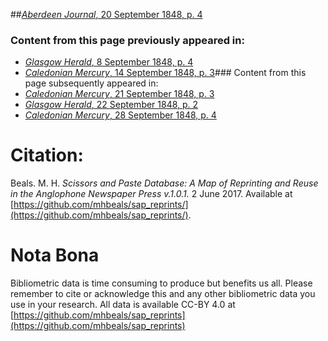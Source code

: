 ##[*Aberdeen Journal*, 20 September 1848, p. 4](https://mhbeals.github.io/sap_html/Aberdeen-Journal/Aberdeen-Journal-20-September-1848-p-4)

### Content from this page previously appeared in:
+ [*Glasgow Herald*, 8 September 1848, p. 4](https://mhbeals.github.io/sap_html/Glasgow-Herald/Glasgow-Herald-8-September-1848-p-4)
+ [*Caledonian Mercury*, 14 September 1848, p. 3](https://mhbeals.github.io/sap_html/Caledonian-Mercury/Caledonian-Mercury-14-September-1848-p-3)### Content from this page subsequently appeared in:
+ [*Caledonian Mercury*, 21 September 1848, p. 3](https://mhbeals.github.io/sap_html/Caledonian-Mercury/Caledonian-Mercury-21-September-1848-p-3)
+ [*Glasgow Herald*, 22 September 1848, p. 2](https://mhbeals.github.io/sap_html/Glasgow-Herald/Glasgow-Herald-22-September-1848-p-2)
+ [*Caledonian Mercury*, 28 September 1848, p. 4](https://mhbeals.github.io/sap_html/Caledonian-Mercury/Caledonian-Mercury-28-September-1848-p-4)
                    
# Citation: 

Beals. M. H. *Scissors and Paste Database: A Map of Reprinting and Reuse in the Anglophone Newspaper Press v.1.0.1.* 2 June 2017. Available at [https://github.com/mhbeals/sap_reprints/](https://github.com/mhbeals/sap_reprints/). 
                    
# Nota Bona

Bibliometric data is time consuming to produce but benefits us all. Please remember to cite or acknowledge this and any other bibliometric data you use in your research. All data is available CC-BY 4.0 at [https://github.com/mhbeals/sap_reprints](https://github.com/mhbeals/sap_reprints)